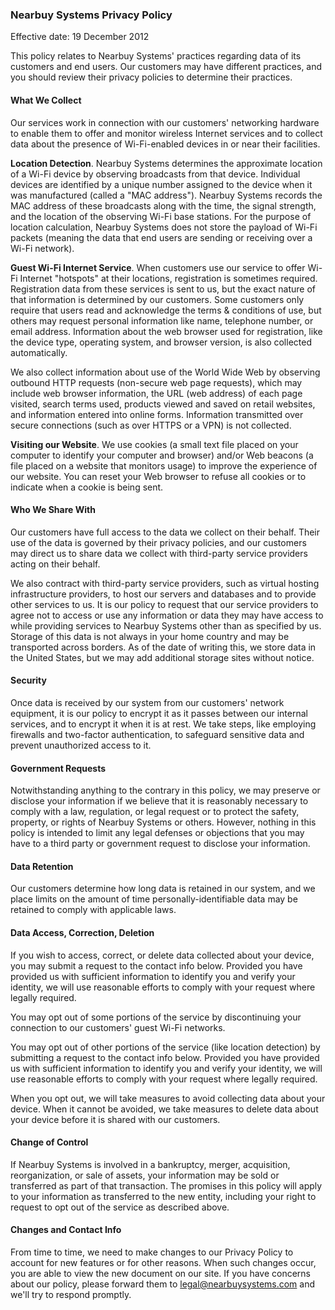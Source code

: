 ### Nearbuy Systems Privacy Policy

Effective date: 19 December 2012

This policy relates to Nearbuy Systems' practices regarding data of its customers and end users. Our customers may have different practices, and you should review their privacy policies to determine their practices.#### What We CollectOur services work in connection with our customers' networking hardware to enable them to offer and monitor wireless Internet services and to collect data about the presence of Wi-Fi-enabled devices in or near their facilities. __Location Detection__. Nearbuy Systems determines the approximate location of a Wi-Fi device by observing broadcasts from that device. Individual devices are identified by a unique number assigned to the device when it was manufactured (called a "MAC address"). Nearbuy Systems records the MAC address of these broadcasts along with the time, the signal strength, and the location of the observing Wi-Fi base stations. For the purpose of location calculation, Nearbuy Systems does not store the payload of Wi-Fi packets (meaning the data that end users are sending or receiving over a Wi-Fi network). __Guest Wi-Fi Internet Service__. When customers use our service to offer Wi-Fi Internet "hotspots" at their locations, registration is sometimes required. Registration data from these services is sent to us, but the exact nature of that information is determined by our customers. Some customers only require that users read and acknowledge the terms & conditions of use, but others may request personal information like name, telephone number, or email address. Information about the web browser used for registration, like the device type, operating system, and browser version, is also collected automatically. We also collect information about use of the World Wide Web by observing outbound HTTP requests (non-secure web page requests), which may include web browser information, the URL (web address) of each page visited, search terms used, products viewed and saved on retail websites, and information entered into online forms. Information transmitted over secure connections (such as over HTTPS or a VPN) is not collected.__Visiting our Website__. We use cookies (a small text file placed on your computer to identify your computer and browser) and/or Web beacons (a file placed on a website that monitors usage) to improve the experience of our website. You can reset your Web browser to refuse all cookies or to indicate when a cookie is being sent. #### Who We Share WithOur customers have full access to the data we collect on their behalf. Their use of the data is governed by their privacy policies, and our customers may direct us to share data we collect with third-party service providers acting on their behalf. We also contract with third-party service providers, such as virtual hosting infrastructure providers, to host our servers and databases and to provide other services to us.  It is our policy to request that our service providers to agree not to access or use any information or data they may have access to while providing services to Nearbuy Systems other than as specified by us. Storage of this data is not always in your home country and may be transported across borders.  As of the date of writing this, we store data in the United States, but we may add additional storage sites without notice.#### SecurityOnce data is received by our system from our customers' network equipment, it is our policy to encrypt it as it passes between our internal services, and to encrypt it when it is at rest. We take steps, like employing firewalls and two-factor authentication, to safeguard sensitive data and prevent unauthorized access to it. #### Government RequestsNotwithstanding anything to the contrary in this policy, we may preserve or disclose your information if we believe that it is reasonably necessary to comply with a law, regulation, or legal request or to protect the safety, property, or rights of Nearbuy Systems or others. However, nothing in this policy is intended to limit any legal defenses or objections that you may have to a third party or government request to disclose your information.#### Data RetentionOur customers determine how long data is retained in our system, and we place limits on the amount of time personally-identifiable data may be retained to comply with applicable laws. #### Data Access, Correction, DeletionIf you wish to access, correct, or delete data collected about your device, you may submit a request to the contact info below.  Provided you have provided us with sufficient information to identify you and verify your identity, we will use reasonable efforts to comply with your request where legally required. You may opt out of some portions of the service by discontinuing your connection to our customers' guest Wi-Fi networks. You may opt out of other portions of the service (like location detection) by submitting a request to the contact info below.  Provided you have provided us with sufficient information to identify you and verify your identity, we will use reasonable efforts to comply with your request where legally required.When you opt out, we will take measures to avoid collecting data about your device. When it cannot be avoided, we take measures to delete data about your device before it is shared with our customers. #### Change of ControlIf Nearbuy Systems is involved in a bankruptcy, merger, acquisition, reorganization, or sale of assets, your information may be sold or transferred as part of that transaction. The promises in this policy will apply to your information as transferred to the new entity, including your right to request to opt out of the service as described above.#### Changes and Contact InfoFrom time to time, we need to make changes to our Privacy Policy to account for new features or for other reasons. When such changes occur, you are able to view the new document on our site. If you have concerns about our policy, please forward them to <legal@nearbuysystems.com> and we'll try to respond promptly.